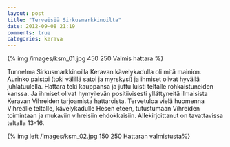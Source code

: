 ```yaml
---
layout: post
title: "Terveisiä Sirkusmarkkinoilta"
date: 2012-09-08 21:19
comments: true
categories: kerava
---
```

{% img /images/ksm_01.jpg 450 250 Valmis hattara %}

Tunnelma Sirkusmarkkinoilla Keravan kävelykadulla oli mitä mainion. Aurinko paistoi (toki välillä satoi ja myrskysi) ja ihmiset olivat hyvällä juhlatuulella. Hattara teki kauppansa ja juttu luisti teltalle rohkaistuneiden kanssa. Ja ihmiset olivat hymyilevän positiivisesti yllättyneitä ilmaisista Keravan Vihreiden tarjoamista hattaroista.  Tervetuloa vielä huomenna Vihreälle teltalle, kävelykadulle Hesen eteen, tutustumaan Vihreiden toimintaan ja mukaviin vihreisiin ehdokkaisiin. Allekirjoittanut on tavattavissa teltalla 13-16.

{% img left /images/ksm_02.jpg 150 250 Hattaran valmistusta%}
